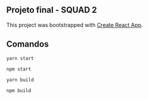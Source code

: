 ## Projeto final - SQUAD 2

This project was bootstrapped with [Create React App](https://github.com/facebook/create-react-app).

## Comandos  

```
yarn start

npm start
```

```
yarn build

npm build
```
